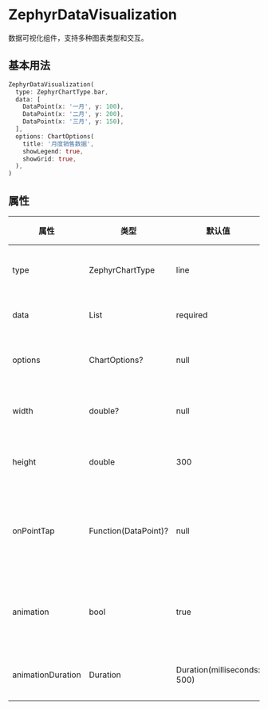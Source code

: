 # ZephyrDataVisualization

数据可视化组件，支持多种图表类型和交互。

## 基本用法

```dart
ZephyrDataVisualization(
  type: ZephyrChartType.bar,
  data: [
    DataPoint(x: '一月', y: 100),
    DataPoint(x: '二月', y: 200),
    DataPoint(x: '三月', y: 150),
  ],
  options: ChartOptions(
    title: '月度销售数据',
    showLegend: true,
    showGrid: true,
  ),
)
```

## 属性

| 属性 | 类型 | 默认值 | 描述 |
|------|------|--------|------|
| type | ZephyrChartType | line | 图表类型 |
| data | List<DataPoint> | required | 数据点 |
| options | ChartOptions? | null | 图表选项 |
| width | double? | null | 图表宽度 |
| height | double | 300 | 图表高度 |
| onPointTap | Function(DataPoint)? | null | 点击数据点回调 |
| animation | bool | true | 是否启用动画 |
| animationDuration | Duration | Duration(milliseconds: 500) | 动画时长 |